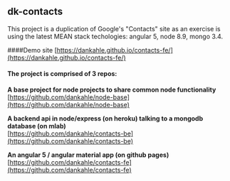 ## dk-contacts
  
This project is a duplication of Google's "Contacts" site as an exercise is using the latest MEAN stack techologies: angular 5, node 8.9, mongo 3.4.  
  
####Demo site
[https://dankahle.github.io/contacts-fe/](https://dankahle.github.io/contacts-fe/)  
  
#### The project is comprised of 3 repos: 
    
**A base project for node projects to share common node functionality**  
[https://github.com/dankahle/node-base](https://github.com/dankahle/node-base)  
  
 
**A backend api in node/express (on heroku) talking to a mongodb database (on mlab)**  
[https://github.com/dankahle/contacts-be](https://github.com/dankahle/contacts-be)  
  
 
**An angular 5 / angular material app (on github pages)**  
[https://github.com/dankahle/contacts-fe](https://github.com/dankahle/contacts-fe)  




  
 



